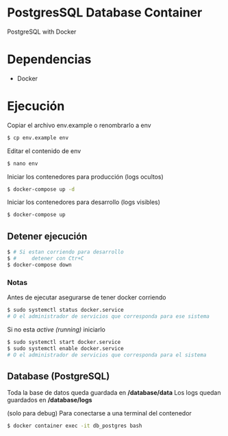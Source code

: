 # PostgresSQL Database Container
PostgreSQL with Docker

# Dependencias 

- Docker

# Ejecución

Copiar el archivo env.example o renombrarlo a env
```bash
$ cp env.example env
```

Editar el contenido de env
```bash
$ nano env
```

Iniciar los contenedores para producción (logs ocultos)
```bash
$ docker-compose up -d
```

Iniciar los contenedores para desarrollo (logs visibles)
```bash
$ docker-compose up
```

## Detener ejecución
```bash
$ # Si estan corriendo para desarrollo 
$ #     detener con Ctr+C
$ docker-compose down
```


### Notas
Antes de ejecutar asegurarse de tener docker corriendo
```bash
$ sudo systemctl status docker.service 
# O el administrador de servicios que corresponda para ese sistema
```

Si no esta *active (running)* iniciarlo
```bash
$ sudo systemctl start docker.service 
$ sudo systemctl enable docker.service 
# O el administrador de servicios que corresponda para el sistema
```

## Database (PostgreSQL)
Toda la base de datos queda guardada en **/database/data**
Los logs quedan guardados en **/database/logs**

(solo para debug) Para conectarse a una terminal del contenedor
```bash
$ docker container exec -it db_postgres bash
```